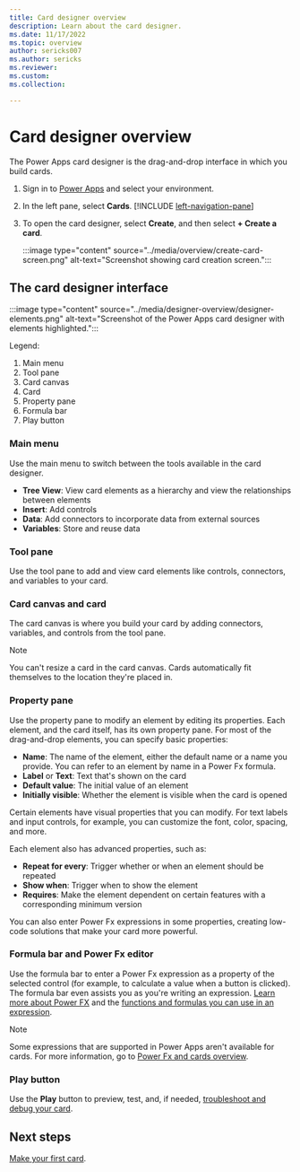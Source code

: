 ```yaml
---
title: Card designer overview
description: Learn about the card designer.
ms.date: 11/17/2022
ms.topic: overview
author: sericks007
ms.author: sericks
ms.reviewer: 
ms.custom: 
ms.collection: 

---
```


# Card designer overview

The Power Apps card designer is the drag-and-drop interface in which you build cards.

1. Sign in to [Power Apps](https://make.powerapps.com) and select your environment.

1. In the left pane, select **Cards**. [!INCLUDE [left-navigation-pane](../../includes/left-navigation-pane.md)]

1. To open the card designer, select **Create**, and then select **+ Create a card**.

   :::image type="content" source="../media/overview/create-card-screen.png" alt-text="Screenshot showing card creation screen.":::

## The card designer interface

:::image type="content" source="../media/designer-overview/designer-elements.png" alt-text="Screenshot of the Power Apps card designer with elements highlighted.":::

Legend:

1. Main menu
1. Tool pane
1. Card canvas
1. Card
1. Property pane
1. Formula bar
1. Play button

### Main menu

Use the main menu to switch between the tools available in the card designer.

- **Tree View**: View card elements as a hierarchy and view the relationships between elements
- **Insert**: Add controls
- **Data**: Add connectors to incorporate data from external sources
- **Variables**: Store and reuse data

### Tool pane

Use the tool pane to add and view card elements like controls, connectors, and variables to your card.

### Card canvas and card

The card canvas is where you build your card by adding connectors, variables, and controls from the tool pane.

> [!NOTE]
> You can't resize a card in the card canvas. Cards automatically fit themselves to the location they're placed in.

### Property pane

Use the property pane to modify an element by editing its properties. Each element, and the card itself, has its own property pane. For most of the drag-and-drop elements, you can specify basic properties:

- **Name**: The name of the element, either the default name or a name you provide. You can refer to an element by name in a Power Fx formula.
- **Label** or **Text**: Text that's shown on the card
- **Default value**: The initial value of an element
- **Initially visible**: Whether the element is visible when the card is opened

Certain elements have visual properties that you can modify. For text labels and input controls, for example, you can customize the font, color, spacing, and more.

Each element also has advanced properties, such as:

- **Repeat for every**: Trigger whether or when an element should be repeated
- **Show when**: Trigger when to show the element
- **Requires**: Make the element dependent on certain features with a corresponding minimum version

You can also enter Power Fx expressions in some properties, creating low-code solutions that make your card more powerful.

### Formula bar and Power Fx editor

Use the formula bar to enter a Power Fx expression as a property of the selected control (for example, to calculate a value when a button is clicked). The formula bar even assists you as you're writing an expression. [Learn more about Power FX](../make-a-card/power-fx/intro-to-pfx.md) and the [functions and formulas you can use in an expression](/powerapps/maker/canvas-apps/formula-reference).

> [!NOTE]
> Some expressions that are supported in Power Apps aren't available for cards. For more information, go to [Power Fx and cards overview](../make-a-card/power-fx/intro-to-pfx.md).

### Play button

Use the **Play** button to preview, test, and, if needed, [troubleshoot and debug your card](../make-a-card/testing/debugging-cards.md).

## Next steps

[Make your first card](../tutorials/hello-world-card.md).
